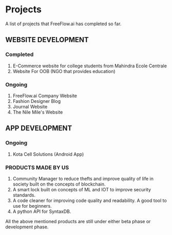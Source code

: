 # Projects

A list of projects that FreeFlow.ai has completed so far.

## WEBSITE DEVELOPMENT
### Completed
1) E-Commerce website for college students from Mahindra Ecole Centrale
2) Website For OOB (NGO that provides education)

### Ongoing
1) FreeFlow.ai Company Website
2) Fashion Designer Blog
3) Journal Website
4) The Nile Mile's Website

## APP DEVELOPMENT
### Ongoing
1) Kota Cell Solutions (Android App)

### PRODUCTS MADE BY US
1) Community Manager to reduce thefts and improve quality of life in society built on the concepts of blockchain.
2) A smart lock built on concepts of ML and IOT to improve security standards.
3) A code cleaner for improving code quality and readability. A good tool to use for beginners.
4) A python API for SyntaxDB.

All the above mentioned products are still under either beta phase or development phase.
